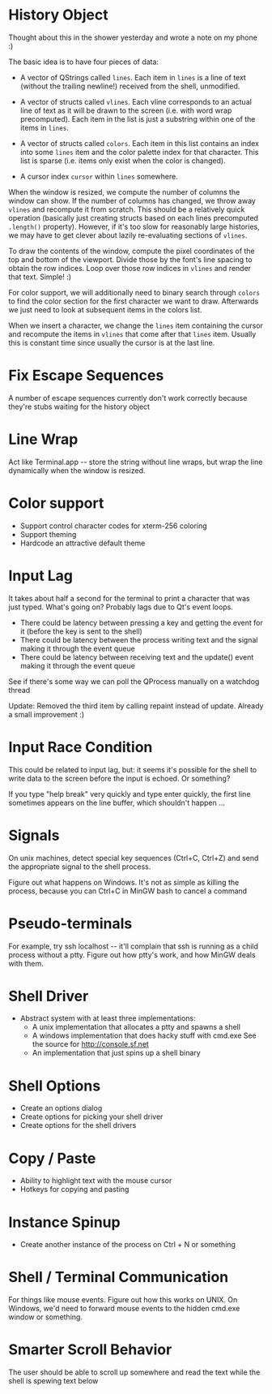 
# History Object

Thought about this in the shower yesterday and wrote a note on my phone :)

The basic idea is to have four pieces of data:

* A vector of QStrings called `lines`. Each item in `lines` is a line of text
  (without the trailing newline!) received from the shell, unmodified.

* A vector of structs called `vlines`. Each vline corresponds to an actual line
  of text as it will be drawn to the screen (i.e. with word wrap precomputed).
  Each item in the list is just a substring within one of the items in `lines`.

* A vector of structs called `colors`. Each item in this list contains an index
  into some `lines` item and the color palette index for that character. This
  list is sparse (i.e. items only exist when the color is changed).

* A cursor index `cursor` within `lines` somewhere.

When the window is resized, we compute the number of columns the window can
show. If the number of columns has changed, we throw away `vlines` and
recompute it from scratch. This should be a relatively quick operation
(basically just creating structs based on each lines precomputed `.length()`
property). However, if it's too slow for reasonably large histories, we may 
have to get clever about lazily re-evaluating sections of `vlines`.

To draw the contents of the window, compute the pixel coordinates of the top
and bottom of the viewport. Divide those by the font's line spacing to obtain
the row indices. Loop over those row indices in `vlines` and render that text.
Simple! :)

For color support, we will additionally need to binary search through `colors`
to find the color section for the first character we want to draw. Afterwards
we just need to look at subsequent items in the colors list.

When we insert a character, we change the `lines` item containing the cursor
and recompute the items in `vlines` that come after that `lines` item. Usually
this is constant time since usually the cursor is at the last line.

# Fix Escape Sequences

A number of escape sequences currently don't work correctly because they're
stubs waiting for the history object

# Line Wrap

Act like Terminal.app -- store the string without line wraps, but wrap the
line dynamically when the window is resized. 

# Color support

* Support control character codes for xterm-256 coloring
* Support theming
* Hardcode an attractive default theme

# Input Lag

It takes about half a second for the terminal to print a character that was
just typed. What's going on? Probably lags due to Qt's event loops.

* There could be latency between pressing a key and getting the event for it
  (before the key is sent to the shell)
* There could be latency between the process writing text and the signal making
  it through the event queue
* There could be latency between receiving text and the update() event making
  it through the event queue

See if there's some way we can poll the QProcess manually on a watchdog thread

Update: Removed the third item by calling repaint instead of update. Already a
small improvement :)

# Input Race Condition

This could be related to input lag, but: it seems it's possible for the shell
to write data to the screen before the input is echoed. Or something? 

If you type "help break" very quickly and type enter quickly, the first line
sometimes appears on the line buffer, which shouldn't happen ...

# Signals

On unix machines, detect special key sequences (Ctrl+C, Ctrl+Z) and send the
appropriate signal to the shell process. 

Figure out what happens on Windows. It's not as simple as killing the process,
because you can Ctrl+C in MinGW bash to cancel a command

# Pseudo-terminals

For example, try ssh localhost -- it'll complain that ssh is running as a child
process without a ptty. Figure out how ptty's work, and how MinGW deals with
them.

# Shell Driver

* Abstract system with at least three implementations:
    * A unix implementation that allocates a ptty and spawns a shell
    * A windows implementation that does hacky stuff with cmd.exe
      See the source for http://console.sf.net
    * An implementation that just spins up a shell binary

# Shell Options

* Create an options dialog
* Create options for picking your shell driver
* Create options for the shell drivers

# Copy / Paste

* Ability to highlight text with the mouse cursor
* Hotkeys for copying and pasting

# Instance Spinup

* Create another instance of the process on Ctrl + N or something

# Shell / Terminal Communication

For things like mouse events. Figure out how this works on UNIX. On Windows,
we'd need to forward mouse events to the hidden cmd.exe window or something.

# Smarter Scroll Behavior

The user should be able to scroll up somewhere and read the text while the
shell is spewing text below

